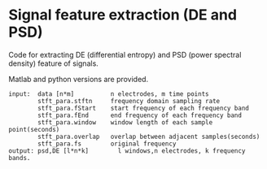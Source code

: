 # Signal feature extraction (DE and PSD)

Code for extracting DE (differential entropy) and PSD (power spectral density) feature of signals.

Matlab and python versions are provided.

    input:  data [n*m]          n electrodes, m time points
            stft_para.stftn     frequency domain sampling rate
            stft_para.fStart    start frequency of each frequency band
            stft_para.fEnd      end frequency of each frequency band
            stft_para.window    window length of each sample point(seconds)
            stft_para.overlap   overlap between adjacent samples(seconds)
            stft_para.fs        original frequency
    output: psd,DE [l*n*k]        l windows,n electrodes, k frequency bands.